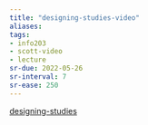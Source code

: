 ```yaml
---
title: "designing-studies-video"
aliases: 
tags: 
- info203
- scott-video
- lecture
sr-due: 2022-05-26
sr-interval: 7
sr-ease: 250
---
```


[designing-studies](notes/designing-studies.md)